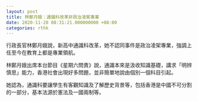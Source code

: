```yaml
---
layout: post
title: 林鄭月娥：通識科改革非政治凌駕專業
date: 2020-11-28 08:31:21.000000000 +08:00
categories: rthk
---
```


行政長官林鄭月娥說，新高中通識科改革，她不認同事件是政治凌架專業，強調上任至今在教育上都是專業領航。

林鄭月娥出席本台節目《星期六問責》說，通識本來是汲收知識基礎，講求「明辨慎思」能力，香港社會出現好多問題，並非簡單地說由個別一個科目引起。

她認為，通識科要讓學生有客觀知識及了解歷史背景等，包括香港是中國不可分割的一部分，基本法源於憲法及一國兩制等。
